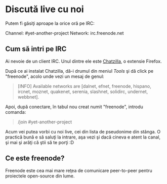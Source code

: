 Discută live cu noi
===================
Putem fi găsiţi aproape la orice oră pe IRC:

Channel: #yet-another-project
Network: irc.freenode.net


Cum să intri pe IRC
-------------------

Ai nevoie de un client IRC. Unul dintre ele este [Chatzilla](https://addons.mozilla.org/en-US/firefox/addon/chatzilla/),
o extensie Firefox.

După ce ai instalat Chatzilla, dă-i drumul din meniul *Tools* şi dă click pe "freenode", acolo unde
vezi un mesaj de genul:

> [INFO]	Available networks are [dalnet, efnet, freenode, hispano, ircnet,
>		moznet, quakenet, serenia, slashnet, solidirc, undernet, webbnet].

Apoi, după conectare, în tabul nou creat numit "freenode", introdu comanda:

> /join #yet-another-project

Acum vei putea vorbi cu noi live, cei din lista de pseudonime din stânga. O practică bună
e să saluţi la intrare, aşa vezi şi dacă cineva e atent la canal, şi mai şi arăţi
că ştii să te porţi :D

Ce este freenode?
-----------------

Freenode este cea mai mare reţea de comunicare peer-to-peer pentru proiectele open-source din lume.